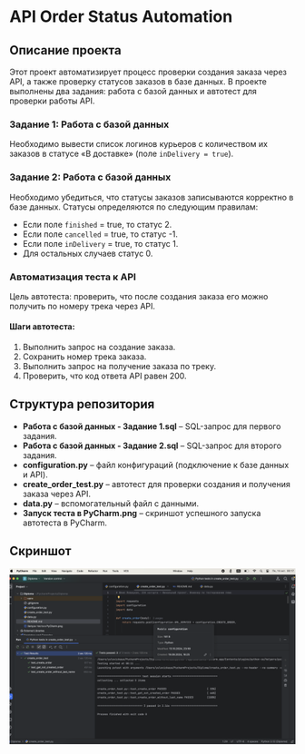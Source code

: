 ﻿# API Order Status Automation

## Описание проекта

Этот проект автоматизирует процесс проверки создания заказа через API, а также проверку статусов заказов в базе данных. В проекте выполнены два задания: работа с базой данных и автотест для проверки работы API.

### Задание 1: Работа с базой данных

Необходимо вывести список логинов курьеров с количеством их заказов в статусе «В доставке» (поле `inDelivery = true`).

### Задание 2: Работа с базой данных

Необходимо убедиться, что статусы заказов записываются корректно в базе данных. Статусы определяются по следующим правилам:
- Если поле `finished` = true, то статус 2.
- Если поле `cancelled` = true, то статус -1.
- Если поле `inDelivery` = true, то статус 1.
- Для остальных случаев статус 0.

### Автоматизация теста к API

Цель автотеста: проверить, что после создания заказа его можно получить по номеру трека через API.

#### Шаги автотеста:

1. Выполнить запрос на создание заказа.
2. Сохранить номер трека заказа.
3. Выполнить запрос на получение заказа по треку.
4. Проверить, что код ответа API равен 200.

## Структура репозитория

- **Работа с базой данных - Задание 1.sql** – SQL-запрос для первого задания.
- **Работа с базой данных - Задание 2.sql** – SQL-запрос для второго задания.
- **configuration.py** – файл конфигураций (подключение к базе данных и API).
- **create_order_test.py** – автотест для проверки создания и получения заказа через API.
- **data.py** – вспомогательный файл с данными.
- **Запуск теста в PyCharm.png** – скриншот успешного запуска автотеста в PyCharm.

## Скриншот

![Запуск теста в PyCharm](Запуск%20теста%20в%20PyCharm.png)

